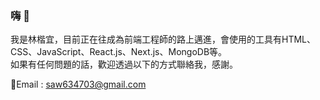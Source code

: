 ### 嗨 👋

我是林楷宜，目前正在往成為前端工程師的路上邁進，會使用的工具有HTML、CSS、JavaScript、React.js、Next.js、MongoDB等。\
如果有任何問題的話，歡迎透過以下的方式聯絡我，感謝。

📧Email : saw634703@gmail.com
